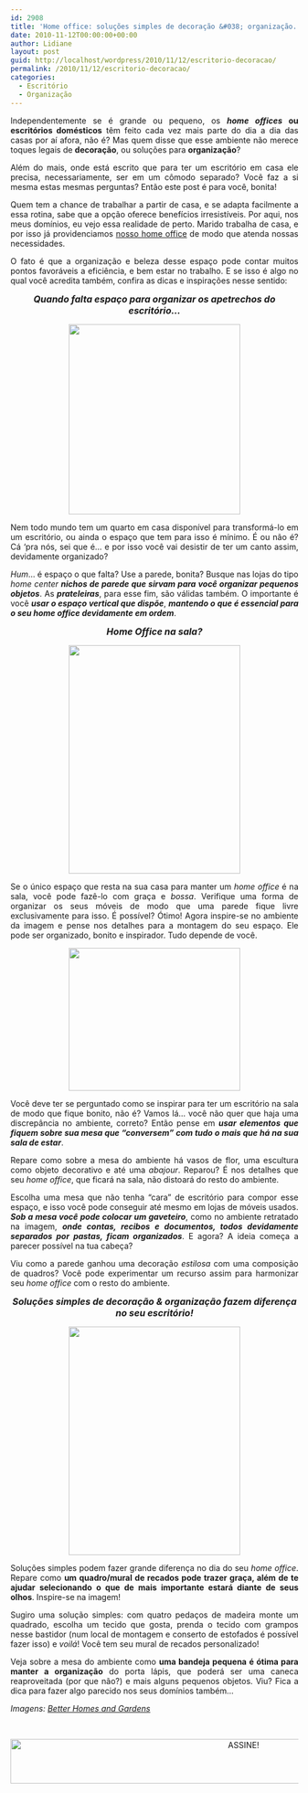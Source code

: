 ```yaml
---
id: 2908
title: 'Home office: soluções simples de decoração &#038; organização.'
date: 2010-11-12T00:00:00+00:00
author: Lidiane
layout: post
guid: http://localhost/wordpress/2010/11/12/escritorio-decoracao/
permalink: /2010/11/12/escritorio-decoracao/
categories:
  - Escritório
  - Organização
---
```

<p style="text-align: justify;">
  Independentemente se é grande ou pequeno, os <strong><em>home offices</em> ou escritórios domésticos</strong> têm feito cada vez mais parte do dia a dia das casas por aí afora, não é? Mas quem disse que esse ambiente não merece toques legais de <strong>decoração</strong>, ou soluções para <strong>organização</strong>?
</p>

<p style="text-align: justify;">
  Além do mais, onde está escrito que para ter um escritório em casa ele precisa, necessariamente, ser em um cômodo separado? Você faz a si mesma estas mesmas perguntas? Então este post é para você, bonita!
</p>

<!--more-->

<p style="text-align: justify;">
  Quem tem a chance de trabalhar a partir de casa, e se adapta facilmente a essa rotina, sabe que a opção oferece benefícios irresistíveis. Por aqui, nos meus domínios, eu vejo essa realidade de perto. Marido trabalha de casa, e por isso já providenciamos <a href="http://www.trololodemulher.com.br/2010/01/25/projeto-escritorio-home-office/" target="_blank">nosso home office</a> de modo que atenda nossas necessidades.
</p>

<p style="text-align: justify;">
  O fato é que a organização e beleza desse espaço pode contar muitos pontos favoráveis a eficiência, e bem estar no trabalho. E se isso é algo no qual você acredita também, confira as dicas e inspirações nesse sentido:
</p>

<p style="text-align: center;">
  <strong><em><span style="font-size: medium;">Quando falta espaço para organizar os apetrechos do escritório…</span></em></strong>
</p>

<p align="center">
  <a href="http://www.trololodemulher.com.br/blog/wp-content/uploads/2010/11/escritorio-organizado-parede.jpg"><img class="alignnone size-full wp-image-5435" title="escritório organizado - parede" src="http://www.trololodemulher.com.br/blog/wp-content/uploads/2010/11/escritorio-organizado-parede.jpg" alt="" width="300" height="333" /></a>
</p>

<p style="text-align: justify;">
  Nem todo mundo tem um quarto em casa disponível para transformá-lo em um escritório, ou ainda o espaço que tem para isso é mínimo. É ou não é? Cá ‘pra nós, sei que é&#8230; e por isso você vai desistir de ter um canto assim, devidamente organizado?
</p>

<p style="text-align: justify;">
  <em>Hum</em>&#8230; é espaço o que falta? Use a parede, bonita? Busque nas lojas do tipo <em>home center</em> <strong><em>nichos de parede que sirvam para você organizar pequenos objetos</em></strong>. As <strong><em>prateleiras</em></strong>, para esse fim, são válidas também. O importante é você <strong><em>usar o espaço vertical que dispõe</em></strong>, <strong><em>mantendo o que é essencial para o seu home office devidamente em ordem</em></strong>.
</p>

<p style="text-align: center;">
  <strong><em><span style="font-size: medium;">Home Office na sala?</span></em></strong>
</p>

<p align="center">
  <a href="http://www.trololodemulher.com.br/blog/wp-content/uploads/2010/11/home-office-na-sala.jpg"><img class="alignnone size-full wp-image-5439" title="home office na sala" src="http://www.trololodemulher.com.br/blog/wp-content/uploads/2010/11/home-office-na-sala.jpg" alt="" width="300" height="400" /></a>
</p>

<p style="text-align: justify;">
  Se o único espaço que resta na sua casa para manter um <em>home office</em> é na sala, você pode fazê-lo com graça e <em>bossa</em>. Verifique uma forma de organizar os seus móveis de modo que uma parede fique livre exclusivamente para isso. É possível? Ótimo! Agora inspire-se no ambiente da imagem e pense nos detalhes para a montagem do seu espaço. Ele pode ser organizado, bonito e inspirador. Tudo depende de você.
</p>

<p align="center">
  <a href="http://www.trololodemulher.com.br/blog/wp-content/uploads/2010/11/escritorio-na-sala.jpg"><img class="alignnone size-full wp-image-5434" title="escritório na sala" src="http://www.trololodemulher.com.br/blog/wp-content/uploads/2010/11/escritorio-na-sala.jpg" alt="" width="300" height="250" /></a>
</p>

<p style="text-align: justify;">
  Você deve ter se perguntado como se inspirar para ter um escritório na sala de modo que fique bonito, não é? Vamos lá&#8230; você não quer que haja uma discrepância no ambiente, correto? Então pense em <strong><em>usar elementos que fiquem sobre sua mesa que “conversem” com tudo o mais que há na sua sala de estar</em></strong>.
</p>

<p style="text-align: justify;">
  Repare como sobre a mesa do ambiente há vasos de flor, uma escultura como objeto decorativo e até uma <em>abajour</em>. Reparou? É nos detalhes que seu <em>home office</em>, que ficará na sala, não distoará do resto do ambiente.
</p>

<p style="text-align: justify;">
  Escolha uma mesa que não tenha “cara” de escritório para compor esse espaço, e isso você pode conseguir até mesmo em lojas de móveis usados. <strong><em>Sob a mesa você pode colocar um gaveteiro</em></strong>, como no ambiente retratado na imagem, <strong><em>onde contas, recibos e documentos, todos devidamente separados por pastas, ficam organizados</em></strong>. E agora? A ideia começa a parecer possível na tua cabeça?
</p>

<p style="text-align: justify;">
  Viu como a parede ganhou uma decoração <em>estilosa</em> com uma composição de quadros? Você pode experimentar um recurso assim para harmonizar seu <em>home office</em> com o resto do ambiente.
</p>

<p style="text-align: center;">
  <strong><em><span style="font-size: medium;">Soluções simples de decoração & organização fazem diferença no seu escritório!</span></em></strong>
</p>

<p align="center">
  <a href="http://www.trololodemulher.com.br/blog/wp-content/uploads/2010/11/escritorio-organizado-e-decorado.jpg"><img class="alignnone size-full wp-image-5438" title="escritório organizado e decorado" src="http://www.trololodemulher.com.br/blog/wp-content/uploads/2010/11/escritorio-organizado-e-decorado.jpg" alt="" width="300" height="400" /></a>
</p>

<p style="text-align: justify;">
  Soluções simples podem fazer grande diferença no dia do seu <em>home office</em>. Repare como <strong>um quadro/mural de recados pode trazer graça, além de te ajudar selecionando o que de mais importante estará diante de seus olhos</strong>. Inspire-se na imagem!
</p>

<p style="text-align: justify;">
  Sugiro uma solução simples: com quatro pedaços de madeira monte um quadrado, escolha um tecido que gosta, prenda o tecido com grampos nesse bastidor (num local de montagem e conserto de estofados é possível fazer isso) e <em>voilá</em>! Você tem seu mural de recados personalizado!
</p>

<p style="text-align: justify;">
  Veja sobre a mesa do ambiente como <strong>uma bandeja pequena é ótima para manter a organização</strong> do porta lápis, que poderá ser uma caneca reaproveitada (por que não?) e mais alguns pequenos objetos. Viu? Fica a dica para fazer algo parecido nos seus domínios também&#8230;
</p>

<p style="text-align: center;">
  <p>
    <em>Imagens: </em><a href="http://www.bhg.com/" target="_blank"><em>Better Homes and Gardens</em></a>
  </p>
  
  <p>
    &nbsp;
  </p>
  
  <p align="center">
    <a href="http://feedburner.google.com/fb/a/mailverify?uri=blogbichafemea&loc=pt_BR" target="_blank"><img class="alignnone size-full wp-image-10439" src="http://www.trololodemulher.com.br/blog/wp-content/uploads/2014/09/ASSINE.png" alt="ASSINE!" width="800" height="78" /></a>
  </p>